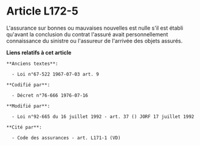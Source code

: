 # Article L172-5

L'assurance sur bonnes ou mauvaises nouvelles est nulle s'il est établi qu'avant la conclusion du contrat l'assuré avait
personnellement connaissance du sinistre ou l'assureur de l'arrivée des objets assurés.

**Liens relatifs à cet article**

	**Anciens textes**:

	  - Loi n°67-522 1967-07-03 art. 9

	**Codifié par**:

	  - Décret n°76-666 1976-07-16

	**Modifié par**:

	  - Loi n°92-665 du 16 juillet 1992 - art. 37 () JORF 17 juillet 1992

	**Cité par**:

	  - Code des assurances - art. L171-1 (VD)
